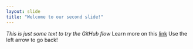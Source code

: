 ```yaml
---
layout: slide
title: "Welcome to our second slide!"
---
```

*This is just some text to try the GitHub flow*
Learn more on this [link](https://github.com/VladislavAnkov/github-slideshow)
Use the left arrow to go back!
